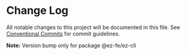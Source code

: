 # Change Log

All notable changes to this project will be documented in this file.
See [Conventional Commits](https://conventionalcommits.org) for commit guidelines.



**Note:** Version bump only for package @ez-fe/ez-cli
